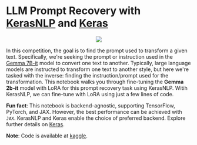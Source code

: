 # LLM Prompt Recovery with [KerasNLP](https://github.com/keras-team/keras-nlp) and [Keras](https://github.com/keras-team/keras)

<div align="center">
    <img src="https://i.ibb.co/8xZNc32/Gemma.png">
</div>

In this competition, the goal is to find the prompt used to transform a given text. Specifically, we're seeking the prompt or instruction used in the [Gemma 7B-it](https://www.kaggle.com/models/google/gemma/frameworks/pyTorch/variations/7b-it-quant) model to convert one text to another. Typically, large language models are instructed to transform one text to another style, but here we're tasked with the inverse: finding the instruction/prompt used for the transformation. This notebook walks you through fine-tuning the **Gemma 2b-it** model with LoRA for this prompt recovery task using KerasNLP. Witih KerasNLP, we can fine-tune with LoRA using just a few lines of code.

**Fun fact**: This notebook is backend-agnostic, supporting TensorFlow, PyTorch, and JAX. However, the best performance can be achieved with `JAX`. KerasNLP and Keras enable the choice of preferred backend. Explore further details on [Keras](https://keras.io/keras_3/).

**Note**: Code is available at [kaggle](https://www.kaggle.com/code/awsaf49/prompt-recovery-with-gemma-kerasnlp-starter/).

